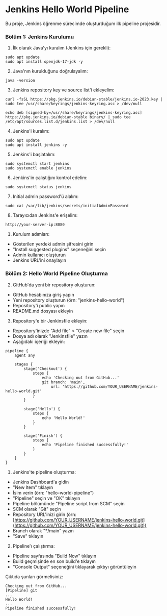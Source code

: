 # Jenkins Hello World Pipeline

Bu proje, Jenkins öğrenme sürecimde oluşturduğum ilk pipeline projesidir.

### Bölüm 1: Jenkins Kurulumu

1. İlk olarak Java'yı kuralım (Jenkins için gerekli):
```
sudo apt update
sudo apt install openjdk-17-jdk -y
```

2. Java'nın kurulduğunu doğrulayalım:
```
java -version
```

3. Jenkins repository key ve source list'i ekleyelim:
```
curl -fsSL https://pkg.jenkins.io/debian-stable/jenkins.io-2023.key | sudo tee /usr/share/keyrings/jenkins-keyring.asc > /dev/null

echo deb [signed-by=/usr/share/keyrings/jenkins-keyring.asc] https://pkg.jenkins.io/debian-stable binary/ | sudo tee /etc/apt/sources.list.d/jenkins.list > /dev/null
```

4. Jenkins'i kuralım:
```
sudo apt update
sudo apt install jenkins -y
```

5. Jenkins'i başlatalım:
```
sudo systemctl start jenkins
sudo systemctl enable jenkins
```

6. Jenkins'in çalıştığını kontrol edelim:
```
sudo systemctl status jenkins
```

7. Initial admin password'ü alalım:
```
sudo cat /var/lib/jenkins/secrets/initialAdminPassword
```

8. Tarayıcıdan Jenkins'e erişelim:
```
http://your-server-ip:8080
```

1. Kurulum adımları:

- Gösterilen yerdeki admin şifresini girin
- "Install suggested plugins" seçeneğini seçin
- Admin kullanıcı oluşturun
- Jenkins URL'ini onaylayın

### Bölüm 2: Hello World Pipeline Oluşturma

2. GitHub'da yeni bir repository oluşturun:

- GitHub hesabınıza giriş yapın
- Yeni repository oluşturun (örn: "jenkins-hello-world")
- Repository'i public yapın
- README.md dosyası ekleyin

3. Repository'e bir Jenkinsfile ekleyin:

- Repository'inizde "Add file" > "Create new file" seçin
- Dosya adı olarak "Jenkinsfile" yazın
- Aşağıdaki içeriği ekleyin:
```
pipeline {
    agent any
    
    stages {
        stage('Checkout') {
            steps {
                echo 'Checking out from GitHub...'
                git branch: 'main',
                    url: 'https://github.com/YOUR_USERNAME/jenkins-hello-world.git'
            }
        }
        
        stage('Hello') {
            steps {
                echo 'Hello World!'
            }
        }
        
        stage('Finish') {
            steps {
                echo 'Pipeline finished successfully!'
            }
        }
    }
}
```

1. Jenkins'te pipeline oluşturma:

- Jenkins Dashboard'a gidin
- "New Item" tıklayın
- İsim verin (örn: "hello-world-pipeline")
- "Pipeline" seçin ve "OK" tıklayın
- Pipeline bölümünde "Pipeline script from SCM" seçin
- SCM olarak "Git" seçin
- Repository URL'inizi girin (örn: [https://github.com/YOUR_USERNAME/jenkins-hello-world.git](https://github.com/YOUR_USERNAME/jenkins-hello-world.git))
- Branch olarak "*/main" yazın
- "Save" tıklayın

2. Pipeline'ı çalıştırma:

- Pipeline sayfasında "Build Now" tıklayın
- Build geçmişinde en son build'e tıklayın
- "Console Output" seçeneğini tıklayarak çıktıyı görüntüleyin

Çıktıda şunları görmelisiniz:
```
Checking out from GitHub...
[Pipeline] git
...
Hello World!
...
Pipeline finished successfully!
```
